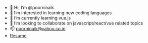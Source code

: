 - 👋 Hi, I’m @poorninaik
- 👀 I’m interested in learning new coding languages
- 🌱 I’m currently learning vue.js
- 💞️ I’m looking to collaborate on javascript/react/vue related topics
- 📫 poorninaik@yahoo.co.in
- [Resume](https://drive.google.com/file/d/1TZ8ELCUdxZVDbJaTlvTP7CyroB14aYXX)
<!---
poorninaik/poorninaik is a ✨ special ✨ repository because its `README.md` (this file) appears on your GitHub profile.
You can click the Preview link to take a look at your changes.
--->
